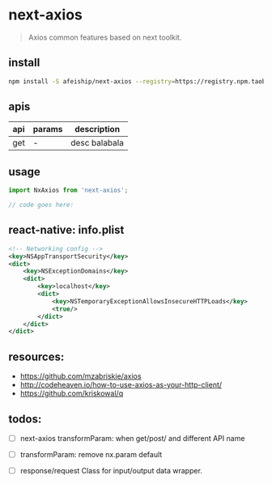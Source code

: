 # next-axios
> Axios common features based on next toolkit.

## install
```bash
npm install -S afeiship/next-axios --registry=https://registry.npm.taobao.org
```

## apis
| api | params | description   |
|-----|--------|---------------|
| get | -      | desc balabala |

## usage
```js
import NxAxios from 'next-axios';

// code goes here:
```

## react-native: info.plist
```xml
<!-- Networking config -->
<key>NSAppTransportSecurity</key>
<dict>
    <key>NSExceptionDomains</key>
    <dict>
        <key>localhost</key>
        <dict>
            <key>NSTemporaryExceptionAllowsInsecureHTTPLoads</key>
            <true/>
        </dict>
    </dict>
</dict>
```

## resources:
+ https://github.com/mzabriskie/axios
+ http://codeheaven.io/how-to-use-axios-as-your-http-client/
+ https://github.com/kriskowal/q

## todos:
- [ ] next-axios transformParam: when get/post/ and different API name
- [ ] transformParam: remove nx.param default
- [ ] response/request Class for input/output data wrapper.

